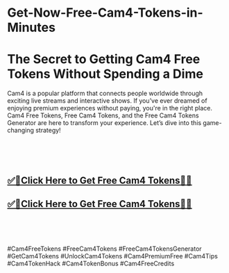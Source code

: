 # Get-Now-Free-Cam4-Tokens-in-Minutes

<h1>The Secret to Getting Cam4 Free Tokens Without Spending a Dime</h1>

Cam4 is a popular platform that connects people worldwide through exciting live streams and interactive shows. If you’ve ever dreamed of enjoying premium experiences without paying, you're in the right place. Cam4 Free Tokens, Free Cam4 Tokens, and the Free Cam4 Tokens Generator are here to transform your experience. Let’s dive into this game-changing strategy!

<br><br><br>
**<b><h2>[✅🎯Click Here to Get Free Cam4 Tokens🎯✅](https://dealbuzzz.com/free-cam4-token/)</h2></b>**
**<b><h2>[✅🎯Click Here to Get Free Cam4 Tokens🎯✅](https://dealbuzzz.com/free-cam4-token/)</h2></b>**
<br><br><br>



#Cam4FreeTokens #FreeCam4Tokens #FreeCam4TokensGenerator #GetCam4Tokens #UnlockCam4Tokens #Cam4PremiumFree #Cam4Tips #Cam4TokenHack #Cam4TokenBonus #Cam4FreeCredits

